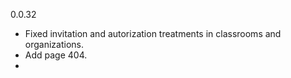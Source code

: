 0.0.32
- Fixed invitation and autorization treatments in classrooms and organizations.
- Add page 404.
- 
